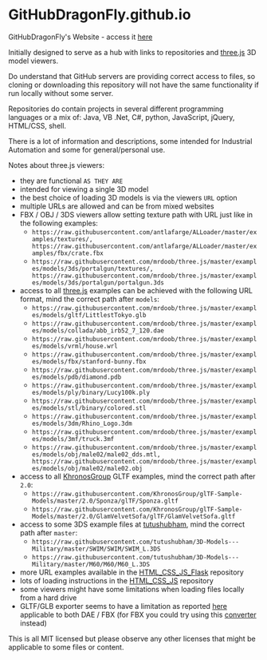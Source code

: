 # GitHubDragonFly.github.io
GitHubDragonFly's Website - access it [here](https://githubdragonfly.github.io)

Initially designed to serve as a hub with links to repositories and [three.js](https://threejs.org) 3D model viewers.

Do understand that GitHub servers are providing correct access to files, so cloning or downloading this repository will not have the same functionality if run locally without some server.

Repositories do contain projects in several different programming languages or a mix of: Java, VB .Net, C#, python, JavaScript, jQuery, HTML/CSS, shell.

There is a lot of information and descriptions, some intended for Industrial Automation and some for general/personal use.

Notes about three.js viewers:
 - they are functional `AS THEY ARE`
 - intended for viewing a single 3D model
 - the best choice of loading 3D models is via the viewers `URL` option
 - multiple URLs are allowed and can be from mixed websites
 - FBX / OBJ / 3DS viewers allow setting texture path with URL just like in the following examples:
   - `https://raw.githubusercontent.com/antlafarge/ALLoader/master/examples/textures/, https://raw.githubusercontent.com/antlafarge/ALLoader/master/examples/fbx/crate.fbx`
   - `https://raw.githubusercontent.com/mrdoob/three.js/master/examples/models/3ds/portalgun/textures/, https://raw.githubusercontent.com/mrdoob/three.js/master/examples/models/3ds/portalgun/portalgun.3ds`
 - access to all [three.js](https://github.com/mrdoob/three.js/tree/master/examples) examples can be achieved with the following URL format, mind the correct path after `models`:
   - `https://raw.githubusercontent.com/mrdoob/three.js/master/examples/models/gltf/LittlestTokyo.glb`
   - `https://raw.githubusercontent.com/mrdoob/three.js/master/examples/models/collada/abb_irb52_7_120.dae`
   - `https://raw.githubusercontent.com/mrdoob/three.js/master/examples/models/vrml/house.wrl`
   - `https://raw.githubusercontent.com/mrdoob/three.js/master/examples/models/fbx/stanford-bunny.fbx`
   - `https://raw.githubusercontent.com/mrdoob/three.js/master/examples/models/pdb/diamond.pdb`
   - `https://raw.githubusercontent.com/mrdoob/three.js/master/examples/models/ply/binary/Lucy100k.ply`
   - `https://raw.githubusercontent.com/mrdoob/three.js/master/examples/models/stl/binary/colored.stl`
   - `https://raw.githubusercontent.com/mrdoob/three.js/master/examples/models/3dm/Rhino_Logo.3dm`
   - `https://raw.githubusercontent.com/mrdoob/three.js/master/examples/models/3mf/truck.3mf`
   - `https://raw.githubusercontent.com/mrdoob/three.js/master/examples/models/obj/male02/male02_dds.mtl, https://raw.githubusercontent.com/mrdoob/three.js/master/examples/models/obj/male02/male02.obj`
 - access to all [KhronosGroup](https://github.com/KhronosGroup/glTF-Sample-Models) GLTF examples, mind the correct path after `2.0`:
   - `https://raw.githubusercontent.com/KhronosGroup/glTF-Sample-Models/master/2.0/Sponza/glTF/Sponza.gltf`
   - `https://raw.githubusercontent.com/KhronosGroup/glTF-Sample-Models/master/2.0/GlamVelvetSofa/glTF/GlamVelvetSofa.gltf`
 - access to some 3DS example files at [tutushubham](https://github.com/tutushubham/3D-Models---Military), mind the correct path after `master`:
   - `https://raw.githubusercontent.com/tutushubham/3D-Models---Military/master/SWIM/SWIM/SWIM_L.3DS`
   - `https://raw.githubusercontent.com/tutushubham/3D-Models---Military/master/M60/M60/M60_L.3DS`
 - more URL examples available in the [HTML_CSS_JS_Flask](https://github.com/GitHubDragonFly/HTML_CSS_JS_Flask) repository
 - lots of loading instructions in the [HTML_CSS_JS](https://github.com/GitHubDragonFly/HTML_CSS_JS) repository
 - some viewers might have some limitations when loading files locally from a hard drive
 - GLTF/GLB exporter seems to have a limitation as reported [here](https://discourse.threejs.org/t/exporting-model-with-animations/6792) applicable to both DAE / FBX (for FBX you could try using this [converter](https://github.com/facebookincubator/FBX2glTF) instead)

This is all MIT licensed but please observe any other licenses that might be applicable to some files or content.
